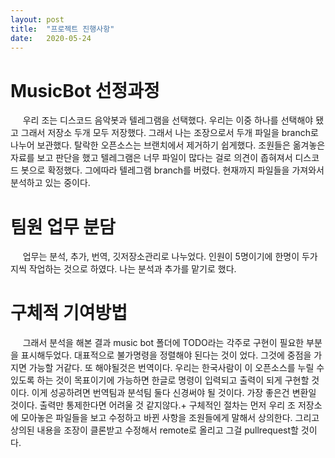 ```yaml
---
layout: post
title:  "프로젝트 진행사항"
date:   2020-05-24
---
```

<!--
<title> MusicBot </title>
-->

<h1>MusicBot 선정과정</h1>
<p>
&nbsp;&nbsp;&nbsp;&nbsp; 우리 조는 디스코드 음악봇과 텔레그램을 선택했다. 우리는 이중 하나를 선택해야 됐고 그래서 저장소 두개 모두 저장했다. 
그래서 나는 조장으로서 두개 파일을 branch로 나누어 보관했다. 탈락한 오픈소스는 브랜치에서 제거하기 쉽게했다.
조원들은 옮겨놓은 자료를 보고 판단을 했고 텔레그램은 너무 파일이 많다는 걸로 의견이 좁혀져서 디스코드 봇으로 확정했다.
그에따라 텔레그램 branch를 버렸다. 현재까지 파일들을 가져와서 분석하고 있는 중이다.
</p>

<h1>팀원 업무 분담</h1>
<p>
&nbsp;&nbsp;&nbsp;&nbsp; 업무는 분석, 추가, 번역, 깃저장소관리로 나누었다.
인원이 5명이기에 한명이 두가지씩 작업하는 것으로 하였다. 
나는 분석과 추가를 맡기로 했다.
</p>

<h1>구체적 기여방법</h1>
<p>
&nbsp;&nbsp;&nbsp;&nbsp; 그래서 분석을 해본 결과 music bot 폴더에 TODO라는 각주로 구현이 필요한 부분을 표시해두었다. 
대표적으로 불가명령을 정렬해야 된다는 것이 었다.
그것에 중점을 가지면 가능할 거같다.
또 해야될것은 번역이다. 우리는 한국사람이 이 오픈소스를 누릴 수 있도록 하는 것이 목표이기에
가능하면 한글로 명령이 입력되고 출력이 되게 구현할 것이다.
이게 성공하려면 번역팀과 분석팀 둘다 신경써야 될 것이다. 가장 좋은건 변환일 것이다.
출력만 통제한다면 어려울 것 같지않다.+
구체적인 절차는 먼저 우리 조 저장소에 모아놓은 파일들을 보고 수정하고 바뀐 사항을 조원들에게 말해서 상의한다.
그리고 상의된 내용을 조장이 클론받고 수정해서 remote로 올리고 그걸 pullrequest할 것이다.
</p>
